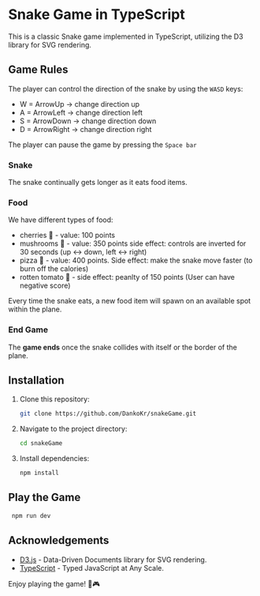 # Snake Game in TypeScript

This is a classic Snake game implemented in TypeScript, utilizing the D3 library for SVG rendering.

## Game Rules

The player can control the direction of the snake by using the `WASD` keys:

- W = ArrowUp -> change direction up
- A = ArrowLeft -> change direction left
- S = ArrowDown -> change direction down
- D = ArrowRight -> change direction right

The player can pause the game by pressing the `Space bar`

### Snake

The snake continually gets longer as it eats food items.

### Food

We have different types of food:

- cherries 🍒 - value: 100 points
- mushrooms 🍄 - value: 350 points side effect: controls are inverted for 30 seconds (up <-> down, left <-> right)
- pizza 🍕 - value: 400 points. Side effect: make the snake move faster (to burn off the calories)
- rotten tomato 🍅 - side effect: peanlty of 150 points (User can have negative score)

Every time the snake eats, a new food item will spawn on an available spot within the plane.

### End Game

The **game ends** once the snake collides with itself or the border of the plane.

## Installation

1. Clone this repository:

   ```bash
   git clone https://github.com/DankoKr/snakeGame.git
   ```

2. Navigate to the project directory:

   ```bash
   cd snakeGame
   ```

3. Install dependencies:

   ```bash
   npm install
   ```

## Play the Game

```bash
 npm run dev
```

## Acknowledgements

- [D3.js](https://d3js.org/) - Data-Driven Documents library for SVG rendering.
- [TypeScript](https://www.typescriptlang.org/) - Typed JavaScript at Any Scale.

Enjoy playing the game! 🐍🎮
